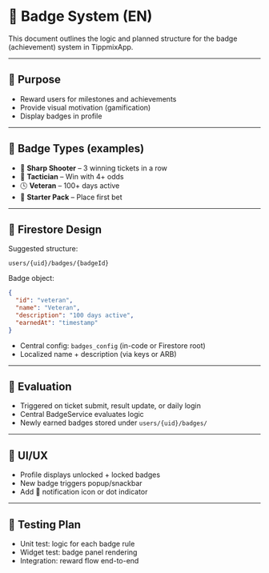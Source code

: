# 🥇 Badge System (EN)

This document outlines the logic and planned structure for the badge (achievement) system in TippmixApp.

---

## 🎯 Purpose

- Reward users for milestones and achievements
- Provide visual motivation (gamification)
- Display badges in profile

---

## 🧾 Badge Types (examples)

- 🎯 **Sharp Shooter** – 3 winning tickets in a row
- 🧠 **Tactician** – Win with 4+ odds
- 🕓 **Veteran** – 100+ days active
- 🏅 **Starter Pack** – Place first bet

---

## 📁 Firestore Design

Suggested structure:

```
users/{uid}/badges/{badgeId}
```

Badge object:

```json
{
  "id": "veteran",
  "name": "Veteran",
  "description": "100 days active",
  "earnedAt": "timestamp"
}
```

- Central config: `badges_config` (in-code or Firestore root)
- Localized name + description (via keys or ARB)

---

## 🔁 Evaluation

- Triggered on ticket submit, result update, or daily login
- Central BadgeService evaluates logic
- Newly earned badges stored under `users/{uid}/badges/`

---

## 🧠 UI/UX

- Profile displays unlocked + locked badges
- New badge triggers popup/snackbar
- Add 🔔 notification icon or dot indicator

---

## 🧪 Testing Plan

- Unit test: logic for each badge rule
- Widget test: badge panel rendering
- Integration: reward flow end-to-end
